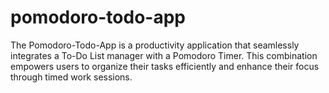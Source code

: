 # pomodoro-todo-app
The Pomodoro-Todo-App is a productivity application that seamlessly integrates a To-Do List manager with a Pomodoro Timer. This combination empowers users to organize their tasks efficiently and enhance their focus through timed work sessions.
